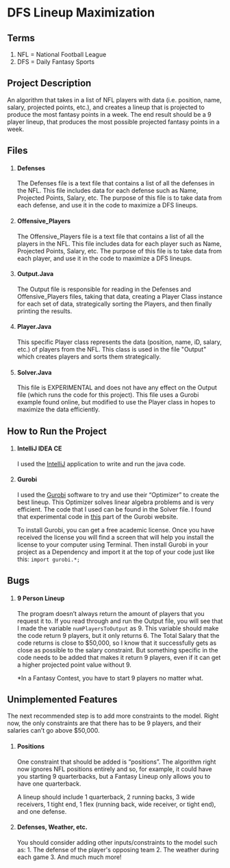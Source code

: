 # DFS Lineup Maximization

## Terms

1. NFL = National Football League
2. DFS = Daily Fantasy Sports

## Project Description

An algorithm that takes in a list of NFL players with data (i.e. position, name, salary, projected points, etc.), and         creates a lineup that is projected to produce the most fantasy points in a week. The end result should be a 9 player lineup, that produces the most possible projected fantasy points in a week.

## Files

1. #### Defenses

    The Defenses file is a text file that contains a list of all the defenses in the NFL. This file includes data for each         defense such as Name, Projected Points, Salary, etc. The purpose of this file is to take data from each defense, and           use it in the code to maximize a DFS lineups. 

2. #### Offensive_Players

    The Offensive_Players file is a text file that contains a list of all the players in the NFL. This file includes data for     each player such as Name, Projected Points, Salary, etc. The purpose of this file is to take data from each player, and       use it in the code to maximize a DFS lineups.

3. #### Output.Java

    The Output file is responsible for reading in the Defenses and Offensive_Players files, taking that data, creating a           Player Class instance for each set of data, strategically sorting the Players, and then finally printing the results.

4. #### Player.Java

    This specific Player class represents the data (position, name, iD, salary, etc.) of players from the NFL.
    This class is used in the file "Output" which creates players and sorts them strategically.  

5. #### Solver.Java

    This file is EXPERIMENTAL and does not have any effect on the Output file (which runs the code for this project).
    This file uses a Gurobi example found online, but modified to use the Player class in hopes to maximize the data               efficiently.

## How to Run the Project

1. #### IntelliJ IDEA CE

    I used the [IntelliJ](https://www.google.com) application to write and run the java code.

2. #### Gurobi

   I used the [Gurobi](http://www.gurobi.com/) software to try and use their “Optimizer” to create the best lineup. This          Optimizer solves linear algebra problems and is very efficient. The code that I used can be found in the Solver file. I        found that experimental code in [this](http://www.gurobi.com/documentation/) part of the Gurobi website. 
   
   To install Gurobi, you can get a free academic license. Once you have received the license you will find a screen that will    help you install the license to your computer using Terminal. Then install Gurobi in your project as a Dependency and          import it at the top of your code just like this: `import gurobi.*;`

## Bugs

1. #### 9 Person Lineup

    The program doesn’t always return the amount of players that you request it to. If you read through and run the Output         file, you will see that I made the variable `numPlayersToOutput` as 9. This variable should make the code return 9             players, but it only returns 6. The Total Salary that the code returns is close to $50,000, so I know that it successfully     gets as close as possible to the salary constraint. But something specific in the code needs to be added that makes it         return 9 players, even if it can get a higher projected point value without 9. 
    
    *In a Fantasy Contest, you have to start 9 players no matter what.

## Unimplemented Features

The next recommended step is to add more constraints to the model. Right now, the only constraints are that there has to be 9 players, and their salaries can’t go above $50,000.

1. #### Positions

    One constraint that should be added is “positions”. The algorithm right now ignores NFL positions entirely and so, for         example, it could have you starting 9 quarterbacks, but a Fantasy Lineup only allows you to have one quarterback. 
     
    A lineup should include 1 quarterback, 2 running backs, 3 wide receivers, 1 tight end, 1 flex (running back, wide             receiver, or tight end), and one defense. 

2. #### Defenses, Weather, etc.

   You should consider adding other inputs/constraints to the model such as:
         1. The defense of the player's opposing team
         2. The weather during each game
         3. And much much more!
